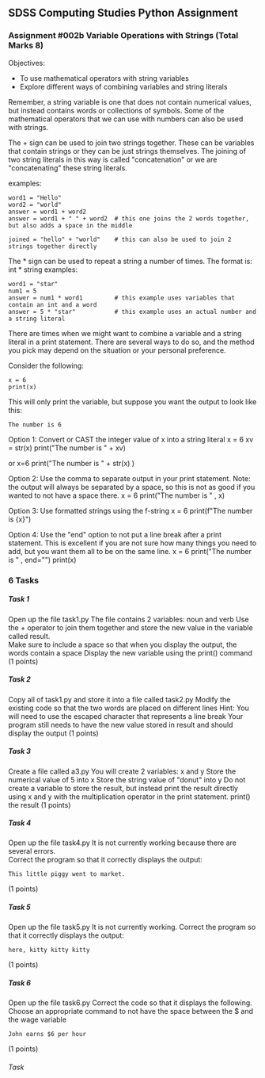 ## SDSS Computing Studies Python Assignment
### Assignment #002b Variable Operations with Strings (Total Marks 8)

Objectives:
* To use mathematical operators with string variables
* Explore different ways of combining variables and string literals

Remember, a string variable is one that does not contain numerical values, but instead contains words or collections of symbols.  Some of the mathematical operators that we can use with numbers can also be used with strings.

The + sign can be used to join two strings together.  These can be variables that contain strings or they can be just strings themselves.  The joining of two string
literals in this way is called "concatenation" or we are "concatenating" these string
literals.

examples:
```
word1 = "Hello"
word2 = "world"
answer = word1 + word2        
answer = word1 + " " + word2  # this one joins the 2 words together, but also adds a space in the middle

joined = "hello" + "world"    # this can also be used to join 2 strings together directly
```

The * sign can be used to repeat a string a number of times.  The format is: int * string
examples:
```
word1 = "star"
num1 = 5
answer = num1 * word1         # this example uses variables that contain an int and a word
answer = 5 * "star"           # this example uses an actual number and a string literal
```

There are times when we might want to combine a variable and a string literal in a 
print statement.  There are several ways to do so, and the method you pick may
depend on the situation or your personal preference.

Consider the following:
```
x = 6
print(x)
```
This will only print the variable, but suppose you want the output to look like this:
```
The number is 6
```

Option 1:
Convert or CAST the integer value of x into a string literal
x = 6
xv = str(x)
print("The number is " + xv)

or
x=6
print("The number is " + str(x) )


Option 2:
Use the comma to separate output in your print statement. Note: the output will always be separated by a space, so this is not as good if you wanted to not have a space there.
x = 6
print("The number is " , x)

Option 3:
Use formatted strings using the f-string
x = 6
print(f"The number is {x}")

Option 4:
Use the "end" option to not put a line break after a print statement. This is excellent if you are not sure how many things you need to add, but you want them all to be on the same line.
x = 6
print("The number is " , end="")
print(x)

### 6 Tasks

##### Task 1
Open up the file task1.py
The file contains 2 variables: noun and verb
Use the + operator to join them together and store the new value in the variable called result.  
Make sure to include a space so that when you display the output, the words contain a space
Display the new variable using the print() command
(1 points) 

##### Task 2
Copy all of task1.py and store it into a file called task2.py
Modify the existing code so that the two words are placed on different lines
Hint: You will need to use the escaped character that represents a line break
Your program still needs to have the new value stored in result and should display the output
(1 points) 

##### Task 3
Create a file called a3.py
You will create 2 variables: x and y
Store the numerical value of 5 into x
Store the string value of "donut" into y
Do not create a variable to store the result, but instead print the result directly using x and y with the multiplication operator in the print statement.
print() the result
(1 points) 

##### Task 4
Open up the file task4.py
It is not currently working because there are several errors.  
Correct the program so that it correctly displays the output:
```
This little piggy went to market.
```
(1 points) 

##### Task 5
Open up the file task5.py
It is not currently working. 
Correct the program so that it correctly displays the output:
```
here, kitty kitty kitty
```
(1 points) 

##### Task 6
Open up the file task6.py
Correct the code so that it displays the following.  Choose an appropriate command to not have the space between the $ and the wage variable
```
John earns $6 per hour
```
(1 points) 

###### Task 